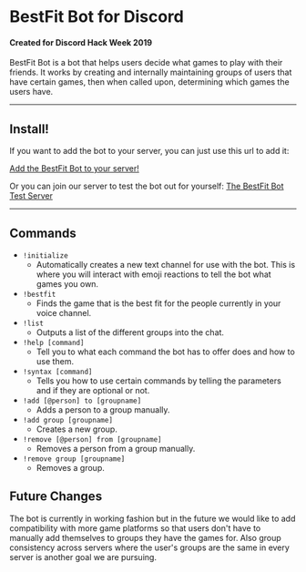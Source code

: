 # BestFit Bot for Discord

#### Created for Discord Hack Week 2019

BestFit Bot is a bot that helps users decide what games to play with their friends. It works by creating and internally maintaining groups of users that have certain games, then when called upon, determining which games the users have.

---
## Install!

If you want to add the bot to your server, you can just use this url to add it:

[Add the BestFit Bot to your server!](https://discordapp.com/api/oauth2/authorize?client_id=593298843777630208&permissions=8&redirect_uri=http%3A%2F%2F127.0.0.1%3A3000&scope=bot)

Or you can join our server to test the bot out for yourself:
[The BestFit Bot Test Server](https://discord.gg/qzusR3R)

---
## Commands
- `!initialize`
    - Automatically creates a new text channel for use with the bot. This is where you will interact with emoji reactions to tell the bot what games you own.
- `!bestfit`
    - Finds the game that is the best fit for the people currently in your voice channel.
- `!list`
    - Outputs a list of the different groups into the chat.
- `!help [command]`
    - Tell you to what each command the bot has to offer does and how to use them.  
- `!syntax [command]`
    - Tells you how to use certain commands by telling the parameters and if they are optional or not.
- `!add [@person] to [groupname]`
    - Adds a person to a group manually.
- `!add group [groupname]`
    - Creates a new group.
- `!remove [@person] from [groupname]`
    - Removes a person from a group manually.
- `!remove group [groupname]`
    - Removes a group.

## Future Changes

The bot is currently in working fashion but in the future we would like to add compatibility with more game platforms so that users don't have to manually add themselves to groups they have the games for. Also group consistency across servers where the user's groups are the same in every server is another goal we are pursuing.
